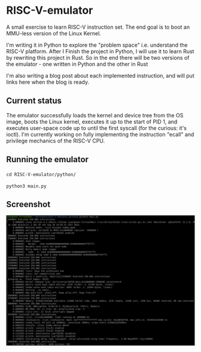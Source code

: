 # RISC-V-emulator
A small exercise to learn RISC-V instruction set. The end goal is to boot an MMU-less version of the Linux Kernel.

I'm writing it in Python to explore the "problem space" i.e. understand the RISC-V platform. After I Finish the project in Python, I will use it to learn Rust by rewriting this project in Rust. So in the end there will be two versions of the emulator - one written in Python and the other in Rust

I'm also writing a blog post about each implemented instruction, and will put links here when the blog is ready.

## Current status

The emulator successfully loads the kernel and device tree from the OS image, boots the Linux kernel, executes it up to the start of PID 1, and executes user-space code up to until the first syscall (for the curious: it's ioctl). I'm currently working on fully implementing the instruction "ecall" and privilege mechanics of the RISC-V CPU.

## Running the emulator

`cd RISC-V-emulator/python/`

`python3 main.py`

## Screenshot
![RISC-V Emulator](/emulator_screenshot.png?raw=true "RISC-V Emulator")
